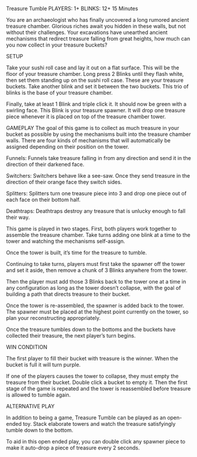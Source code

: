 Treasure Tumble
PLAYERS: 1+
BLINKS: 12+
15 Minutes

You are an archaeologist who has finally uncovered a long rumored ancient treasure chamber. Glorious riches await you hidden in these walls, but not without their challenges. Your excavations have unearthed ancient mechanisms that redirect treasure falling from great heights, how much can you now collect in your treasure buckets? 


SETUP


Take your sushi roll case and lay it out on a flat surface. This will be the floor of your treasure chamber. 
Long press 2 Blinks until they flash white, then set them standing up on the sushi roll case. These are your treasure buckets. 
Take another blink and set it between the two buckets. This trio of blinks is the base of your treasure chamber.


Finally, take at least 1 Blink and triple click it. It should now be green with a swirling face. This Blink is your treasure spawner. It will drop one treasure piece whenever it is placed on top of the treasure chamber tower. 

GAMEPLAY
The goal of this game is to collect as much treasure in your bucket as possible by using the mechanisms built into the treasure chamber walls. There are four kinds of mechanisms that will automatically be assigned depending on their position on the tower. 

Funnels: Funnels take treasure falling in from any direction and send it in the direction of their darkened face. 

Switchers: Switchers behave like a see-saw. Once they send treasure in the direction of their orange face they switch sides.

Splitters: Splitters turn one treasure piece into 3 and drop one piece out of each face on their bottom half.

Deathtraps: Deathtraps destroy any treasure that is unlucky enough to fall their way.

This game is played in two stages. First, both players work together to assemble the treasure chamber. Take turns adding one blink at a time to the tower and watching the mechanisms self-assign. 

Once the tower is built, it’s time for the treasure to tumble. 

Continuing to take turns, players must first take the spawner off the tower and set it aside, then remove a chunk of 3 Blinks anywhere from the tower. 

Then the player must add those 3 Blinks back to the tower one at a time in any configuration as long as the tower doesn’t collapse, with the goal of building a path that directs treasure to their bucket. 

Once the tower is re-assembled, the spawner is added back to the tower. The spawner must be placed at the highest point currently on the tower, so plan your reconstructing appropriately. 

Once the treasure tumbles down to the bottoms and the buckets have collected their treasure, the next player’s turn begins.

WIN CONDITION

The first player to fill their bucket with treasure is the winner. When the bucket is full it will turn purple.

If one of the players causes the tower to collapse, they must empty the treasure from their bucket. Double click a bucket to empty it. Then the first stage of the game is repeated and the tower is reassembled before treasure is allowed to tumble again.

ALTERNATIVE PLAY

In addition to being a game, Treasure Tumble can be played as an open-ended toy. Stack elaborate towers and watch the treasure satisfyingly tumble down to the bottom. 

To aid in this open ended play, you can double click any spawner piece to make it auto-drop a piece of treasure every 2 seconds.
